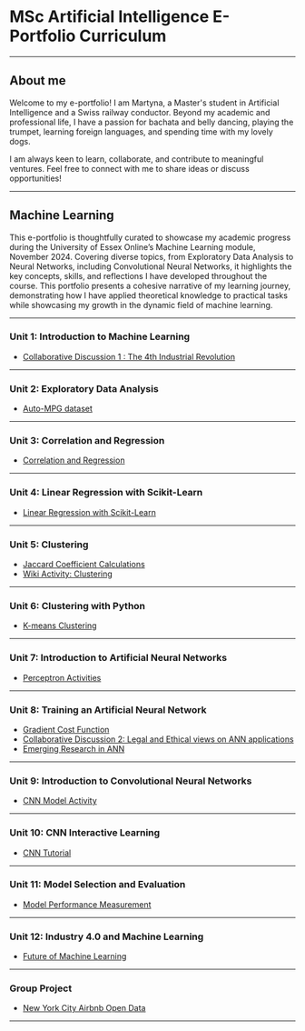 # MSc Artificial Intelligence E-Portfolio Curriculum

---

## About me

Welcome to my e-portfolio! I am Martyna, a Master's student in Artificial Intelligence and a Swiss railway conductor. Beyond my academic and professional life, I have a passion for bachata and belly dancing, playing the trumpet, learning foreign languages, and spending time with my lovely dogs.

I am always keen to learn, collaborate, and contribute to meaningful ventures. Feel free to connect with me to share ideas or discuss opportunities!

---
## Machine Learning

This e-portfolio is thoughtfully curated to showcase my academic progress during the University of Essex Online’s Machine Learning module, November 2024. Covering diverse topics, from Exploratory Data Analysis to Neural Networks, including Convolutional Neural Networks, it highlights the key concepts, skills, and reflections I have developed throughout the course. This portfolio presents a cohesive narrative of my learning journey, demonstrating how I have applied theoretical knowledge to practical tasks while showcasing my growth in the dynamic field of machine learning.

---

### Unit 1: Introduction to Machine Learning

- [Collaborative Discussion 1 : The 4th Industrial Revolution](discussion1.html)
  
---

### Unit 2: Exploratory Data Analysis

- [Auto-MPG dataset](unit2.html)
  
---

### Unit 3: Correlation and Regression

- [Correlation and Regression](unit3.html)
 
---

### Unit 4: Linear Regression with Scikit-Learn

- [Linear Regression with Scikit-Learn](unit4.html)
  
---

### Unit 5: Clustering

- [Jaccard Coefficient Calculations](unit5.html)
- [Wiki Activity: Clustering](wiki.html)
  
---

### Unit 6: Clustering with Python

- [K-means Clustering](unit6.html)
  
---

### Unit 7: Introduction to Artificial Neural Networks

- [Perceptron Activities](unit7.html)
  
---

### Unit 8: Training an Artificial Neural Network

- [Gradient Cost Function](unit8.html)
- [Collaborative Discussion 2: Legal and Ethical views on ANN applications](discussion2.html)
- [Emerging Research in ANN](unit8mach.html)
  
---

### Unit 9: Introduction to Convolutional Neural Networks 

- [CNN Model Activity](unit9.html)
  
---

### Unit 10: CNN Interactive Learning

- [CNN Tutorial](unit10.html)
  
---

### Unit 11: Model Selection and Evaluation

- [Model Performance Measurement](unit11.html)
  
---

### Unit 12: Industry 4.0 and Machine Learning

- [Future of Machine Learning](Unit12.html)


---


### Group Project

- [New York City Airbnb Open Data](group.html)

---


